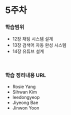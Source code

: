 # 5주차

### 학습범위
+ 12장 채팅 시스템 설계
+ 13장 검색어 자동 완성 시스템
+ 14장 유튜브 설계

</br>

### 학습 정리내용 URL
+ Rosie Yang
+ Sihwan Kim
+ leedongyeop
+ Jiyeong Bae
+ Jinwon Yoon
